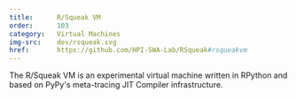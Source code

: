 ```yaml
---
title:      R/Squeak VM
order:      103
category:   Virtual Machines
img-src:    dev/rsqueak.svg
href:       https://github.com/HPI-SWA-Lab/RSqueak#rsqueakvm
---
```

The R/Squeak VM is an experimental virtual machine written in RPython and based
on PyPy's meta-tracing JIT Compiler infrastructure.